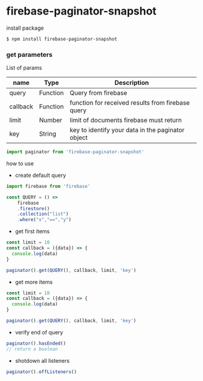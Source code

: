 # firebase-paginator-snapshot

install package

```sh
$ npm install firebase-paginator-snapshot
```

### get parameters
List of params

name       | Type    | Description
---------- | ------- | ---------- |
query | Function | Query from firebase
callback | Function | function for received results from firebase query
limit | Number | limit of documents firebase must return
key | String | key to identify your data in the paginator object



```javascript
import paginator from 'firebase-paginator-snapshot'
```

how to use

- create default query

```javascript
import firebase from 'firebase'

const QUERY = () =>
    firebase
    .firestore()
    .collection("list")
    .where("x","==","y")
```

- get first items

```javascript
const limit = 10
const callback = ({data}) => {
  console.log(data)
}

paginator().get(QUERY(), callback, limit, 'key')
```

- get more items

```javascript
const limit = 10
const callback = ({data}) => {
  console.log(data)
}

paginator().get(QUERY(), callback, limit, 'key')
```

- verify end of query

```javascript
paginator().hasEnded()
// return a boolean
```

- shotdown all listeners

```javascript
paginator().offListeners()
```
